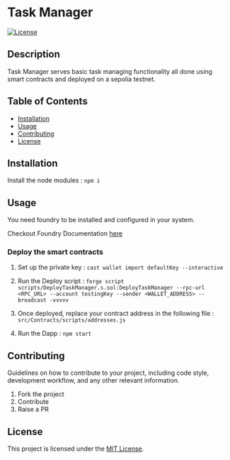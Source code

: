 # Task Manager

[![License](https://img.shields.io/badge/license-MIT-blue.svg)](LICENSE)

## Description

Task Manager serves basic task managing functionality all done using smart contracts and deployed on a sepolia testnet. 

## Table of Contents

- [Installation](#installation)
- [Usage](#usage)
- [Contributing](#contributing)
- [License](#license)

## Installation

Install the node modules :
```npm i```

## Usage

You need foundry to be installed and configured in your system. 

Checkout Foundry Documentation [here](https://book.getfoundry.sh/getting-started/installation)

### Deploy the smart contracts
1. Set up the private key : ```cast wallet import defaultKey --interactive```

2. Run the Deploy script : 
```forge script scripts/DeployTaskManager.s.sol:DeployTaskManager --rpc-url <RPC_URL> --account testingKey --sender <WALLET_ADDRESS> --broadcast -vvvvv```

3. Once deployed, replace your contract address in the following file : 
```src/Contracts/scripts/addresses.js```

4. Run the Dapp : ```npm start```

## Contributing

Guidelines on how to contribute to your project, including code style, development workflow, and any other relevant information.

1. Fork the project
2. Contribute
3. Raise a PR

## License

This project is licensed under the [MIT License](LICENSE).